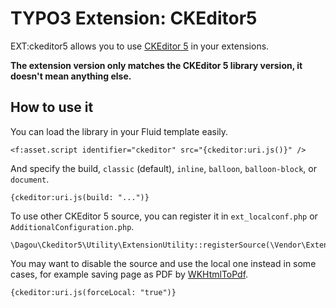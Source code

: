 # TYPO3 Extension: CKEditor5

EXT:ckeditor5 allows you to use [CKEditor 5](https://ckeditor.com/ckeditor-5/) in your extensions.

**The extension version only matches the CKEditor 5 library version, it doesn't mean anything else.**

## How to use it
You can load the library in your Fluid template easily.

    <f:asset.script identifier="ckeditor" src="{ckeditor:uri.js()}" />

And specify the build, `classic` (default), `inline`, `balloon`, `balloon-block`, or `document`.

    {ckeditor:uri.js(build: "...")}

To use other CKEditor 5 source, you can register it in `ext_localconf.php` or `AdditionalConfiguration.php`.

    \Dagou\Ckeditor5\Utility\ExtensionUtility::registerSource(\Vendor\Extension\Source::class);

You may want to disable the source and use the local one instead in some cases, for example saving page as PDF by [WKHtmlToPdf](https://wkhtmltopdf.org/).

    {ckeditor:uri.js(forceLocal: "true")}